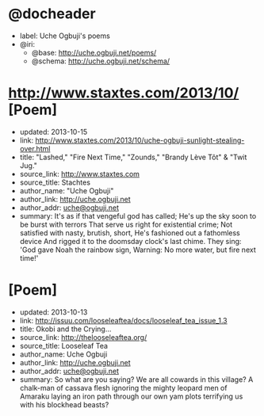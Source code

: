 # @docheader

<!-- * id: http://uche.ogbuji.net/feeds/poems.atom -->

* label: Uche Ogbuji's poems
* @iri:
    * @base: http://uche.ogbuji.net/poems/
    * @schema: http://uche.ogbuji.net/schema/

# http://www.staxtes.com/2013/10/ [Poem]

* updated: 2013-10-15
* link: http://www.staxtes.com/2013/10/uche-ogbuji-sunlight-stealing-over.html
* title: "Lashed," "Fire Next Time," "Zounds," "Brandy Lève Tôt" & "Twit Jug."
* source_link: <http://www.staxtes.com>
* source_title: Stachtes
* author_name: "Uche Ogbuji"
* author_link: <http://uche.ogbuji.net>
* author_addr: uche@ogbuji.net
* summary: It's as if that vengeful god has called;
He's up the sky soon to be burst with terrors
That serve us right for existential crime;
Not satisfied with nasty, brutish, short,
He's fashioned out a fathomless device
And rigged it to the doomsday clock's last chime.
They sing: 'God gave Noah the rainbow sign,
Warning: No more water, but fire next time!'
<!-- Test comment -->
  
# [Poem]

* updated: 2013-10-13
* link: http://issuu.com/looseleaftea/docs/looseleaf_tea_issue_1.3
* title: Okobi and the Crying…
* source_link: http://thelooseleaftea.org/
* source_title: Looseleaf Tea
* author_name: Uche Ogbuji
* author_link: http://uche.ogbuji.net
* author_addr: uche@ogbuji.net
* summary: So what are you saying?
We are all cowards in this village?
    A chalk-man of cassava flesh
    ignoring the mighty leopard men of Amaraku
    laying an iron path through our own yam plots
    terrifying us with his blockhead beasts?

